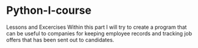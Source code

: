 # Python-I-course
Lessons and Excercises 
Within this part I will try to create a program that can be useful to companies for keeping employee records and tracking job offers that has been sent out to candidates.